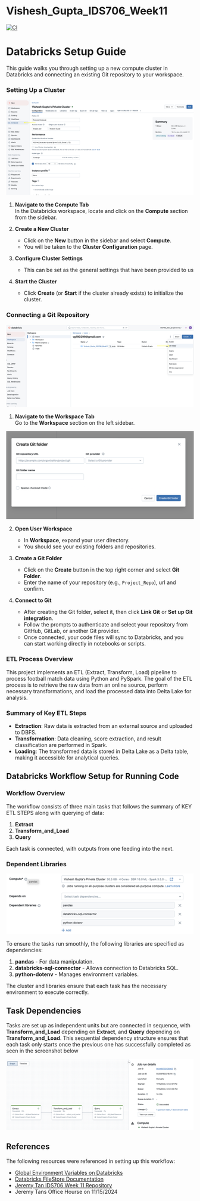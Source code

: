 # Vishesh_Gupta_IDS706_Week11

[![CI](https://github.com/nogibjj/Vishesh_Gupta_IDS706_Week11/actions/workflows/cicd.yml/badge.svg)](https://github.com/nogibjj/Vishesh_Gupta_IDS706_Week11/actions/workflows/cicd.yml)

# Databricks Setup Guide

This guide walks you through setting up a new compute cluster in Databricks and connecting an existing Git repository to your workspace.

### Setting Up a Cluster

![screenshot](Cluster.png)

1. **Navigate to the Compute Tab**  
   In the Databricks workspace, locate and click on the **Compute** section from the sidebar.

2. **Create a New Cluster**  
   - Click on the **New** button in the sidebar and select **Compute**.
   - You will be taken to the **Cluster Configuration** page.

3. **Configure Cluster Settings**  
   - This can be set as the general settings that have been provided to us 

4. **Start the Cluster**  
   - Click **Create** (or **Start** if the cluster already exists) to initialize the cluster.

### Connecting a Git Repository

![screenshot](Connect_Git.png)

1. **Navigate to the Workspace Tab**  
   Go to the **Workspace** section on the left sidebar.

![screenshot](Connect_Git_1.png)

2. **Open User Workspace**  
   - In **Workspace**, expand your user directory.
   - You should see your existing folders and repositories.

3. **Create a Git Folder**  
   - Click on the **Create** button in the top right corner and select **Git Folder**.
   - Enter the name of your repository (e.g., `Project_Repo`), url and confirm.

4. **Connect to Git**  
   - After creating the Git folder, select it, then click **Link Git** or **Set up Git integration**.
   - Follow the prompts to authenticate and select your repository from GitHub, GitLab, or another Git provider.
   - Once connected, your code files will sync to Databricks, and you can start working directly in notebooks or scripts.

### ETL Process Overview

This project implements an ETL (Extract, Transform, Load) pipeline to process football match data using Python and PySpark. The goal of the ETL process is to retrieve the raw data from an online source, perform necessary transformations, and load the processed data into Delta Lake for analysis.

### Summary of Key ETL Steps

- **Extraction**: Raw data is extracted from an external source and uploaded to DBFS.
- **Transformation**: Data cleaning, score extraction, and result classification are performed in Spark.
- **Loading**: The transformed data is stored in Delta Lake as a Delta table, making it accessible for analytical queries.

## Databricks Workflow Setup for Running Code

### Workflow Overview

The workflow consists of three main tasks that follows the summary of KEY ETL STEPS along with querying of data:
1. **Extract**
2. **Transform_and_Load**
3. **Query**

Each task is connected, with outputs from one feeding into the next.

### Dependent Libraries

![screenshot](pipeline.png)

To ensure the tasks run smoothly, the following libraries are specified as dependencies:
1. **pandas** - For data manipulation.
2. **databricks-sql-connector** - Allows connection to Databricks SQL.
3. **python-dotenv** - Manages environment variables.

The cluster and libraries ensure that each task has the necessary environment to execute correctly.

## Task Dependencies

Tasks are set up as independent units but are connected in sequence, with **Transform_and_Load** depending on **Extract**, and **Query** depending on **Transform_and_Load**. This sequential dependency structure ensures that each task only starts once the previous one has successfully completed as seen in the screenshot below

![screenshot](pipeline2.png)

## References

The following resources were referenced in setting up this workflow:

- [Global Environment Variables on Databricks](https://hypercodelab.com/docs/spark/databricks-platform/global-env-variables)
- [Databricks FileStore Documentation](https://docs.databricks.com/en/dbfs/filestore.html)
- [Jeremy Tan IDS706 Week 11 Repository](https://github.com/nogibjj/Jeremy_Tan_IDS706_Week11)
- Jeremy Tans Office Hourse on 11/15/2024